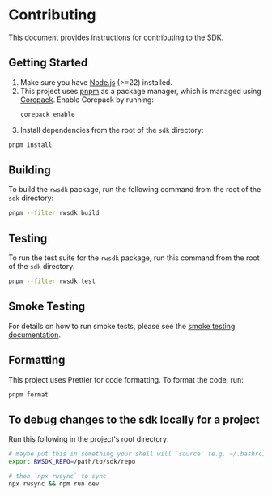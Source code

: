 # Contributing

This document provides instructions for contributing to the SDK.

## Getting Started

1.  Make sure you have [Node.js](https://nodejs.org) (>=22) installed.
2.  This project uses [pnpm](https://pnpm.io) as a package manager, which is managed using [Corepack](https://nodejs.org/api/corepack.html). Enable Corepack by running:
    ```sh
    corepack enable
    ```
3.  Install dependencies from the root of the `sdk` directory:

```sh
pnpm install
```

## Building

To build the `rwsdk` package, run the following command from the root of the `sdk` directory:

```sh
pnpm --filter rwsdk build
```

## Testing

To run the test suite for the `rwsdk` package, run this command from the root of the `sdk` directory:

```sh
pnpm --filter rwsdk test
```

## Smoke Testing

For details on how to run smoke tests, please see the [smoke testing documentation](./SMOKE-TESTING.md).

## Formatting

This project uses Prettier for code formatting. To format the code, run:

```sh
pnpm format
```

## To debug changes to the sdk locally for a project

Run this following in the project's root directory:

```sh
# maybe put this in something your shell will `source` (e.g. ~/.bashrc)
export RWSDK_REPO=/path/to/sdk/repo

# then `npx rwsync` to sync
npx rwsync && npm run dev
```